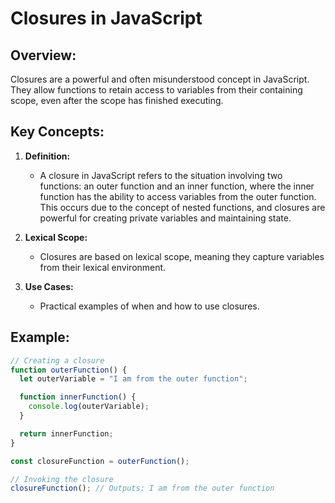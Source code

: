 # Closures in JavaScript

## Overview:

Closures are a powerful and often misunderstood concept in JavaScript. They allow functions to retain access to variables from their containing scope, even after the scope has finished executing.

## Key Concepts:

1. **Definition:**

   - A closure in JavaScript refers to the situation involving two functions: an outer function and an inner function, where the inner function has the ability to access variables from the outer function. This occurs due to the concept of nested functions, and closures are powerful for creating private variables and maintaining state.

2. **Lexical Scope:**

   - Closures are based on lexical scope, meaning they capture variables from their lexical environment.

3. **Use Cases:**
   - Practical examples of when and how to use closures.

## Example:

```javascript
// Creating a closure
function outerFunction() {
  let outerVariable = "I am from the outer function";

  function innerFunction() {
    console.log(outerVariable);
  }

  return innerFunction;
}

const closureFunction = outerFunction();

// Invoking the closure
closureFunction(); // Outputs: I am from the outer function
```
